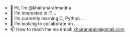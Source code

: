 - 👋 Hi, I’m @khairanarahmatina
- 👀 I’m interested in IT...
- 🌱 I’m currently learning C, Python ...
- 💞️ I’m looking to collaborate on ...
- 📫 How to reach me via email: khairanarain@gmail.com

<!---
phairanha/phairanha is a ✨ special ✨ repository because its `README.md` (this file) appears on your GitHub profile.
You can click the Preview link to take a look at your changes.
--->
